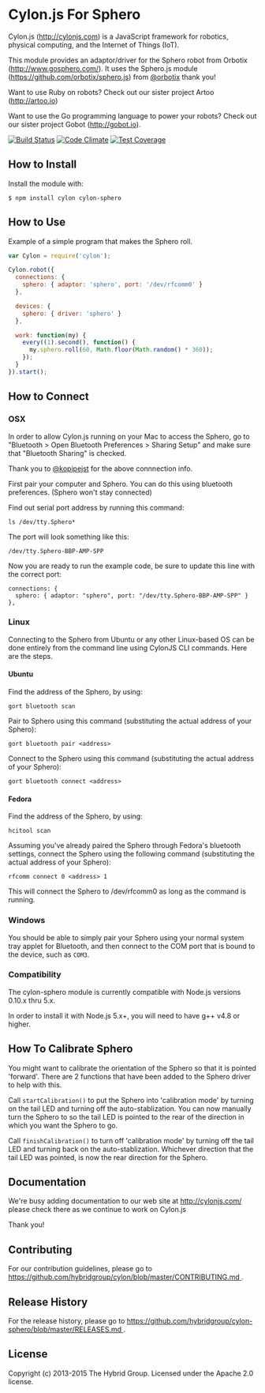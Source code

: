 # Cylon.js For Sphero

Cylon.js (http://cylonjs.com) is a JavaScript framework for robotics, physical computing, and the Internet of Things (IoT).

This module provides an adaptor/driver for the Sphero robot from Orbotix (http://www.gosphero.com/). It uses the Sphero.js module (https://github.com/orbotix/sphero.js) from [@orbotix](https://github.com/orbotix) thank you!

Want to use Ruby on robots? Check out our sister project Artoo (http://artoo.io)

Want to use the Go programming language to power your robots? Check out our sister project Gobot (http://gobot.io).

[![Build Status](https://secure.travis-ci.org/hybridgroup/cylon-sphero.png?branch=master)](http://travis-ci.org/hybridgroup/cylon-sphero) [![Code Climate](https://codeclimate.com/github/hybridgroup/cylon-sphero/badges/gpa.svg)](https://codeclimate.com/github/hybridgroup/cylon-sphero) [![Test Coverage](https://codeclimate.com/github/hybridgroup/cylon-sphero/badges/coverage.svg)](https://codeclimate.com/github/hybridgroup/cylon-sphero)

## How to Install

Install the module with:

    $ npm install cylon cylon-sphero

## How to Use

Example of a simple program that makes the Sphero roll.

```javascript
var Cylon = require('cylon');

Cylon.robot({
  connections: {
    sphero: { adaptor: 'sphero', port: '/dev/rfcomm0' }
  },

  devices: {
    sphero: { driver: 'sphero' }
  },

  work: function(my) {
    every((1).second(), function() {
      my.sphero.roll(60, Math.floor(Math.random() * 360));
    });
  }
}).start();
```

## How to Connect

### OSX

In order to allow Cylon.js running on your Mac to access the Sphero, go to "Bluetooth > Open Bluetooth Preferences > Sharing Setup" and make sure that "Bluetooth Sharing" is checked.

Thank you to [@kopipejst](https://github.com/kopipejst) for the above connnection info.

First pair your computer and Sphero. You can do this using bluetooth preferences. (Sphero won't stay connected)

Find out serial port address by running this command:

    ls /dev/tty.Sphero*

The port will look something like this:

    /dev/tty.Sphero-BBP-AMP-SPP

Now you are ready to run the example code, be sure to update this line with the correct port:

    connections: {
      sphero: { adaptor: "sphero", port: "/dev/tty.Sphero-BBP-AMP-SPP" }
    },

### Linux

Connecting to the Sphero from Ubuntu or any other Linux-based OS can be done entirely from the command line
using CylonJS CLI commands. Here are the steps.

#### Ubuntu

Find the address of the Sphero, by using:

    gort bluetooth scan

Pair to Sphero using this command (substituting the actual address of your Sphero):

    gort bluetooth pair <address>

Connect to the Sphero using this command (substituting the actual address of your Sphero):

    gort bluetooth connect <address>

#### Fedora

Find the address of the Sphero, by using:

    hcitool scan

Assuming you've already paired the Sphero through Fedora's bluetooth settings, connect the Sphero using the following command (substituting the actual address of your Sphero):

    rfcomm connect 0 <address> 1

This will connect the Sphero to /dev/rfcomm0 as long as the command is running.

### Windows

You should be able to simply pair your Sphero using your normal system tray applet for Bluetooth, and then connect to the COM port that is bound to the device, such as `COM3`.

### Compatibility

The cylon-sphero module is currently compatible with Node.js versions 0.10.x thru 5.x.

In order to install it with Node.js 5.x+, you will need to have g++ v4.8 or higher.

## How To Calibrate Sphero

You might want to calibrate the orientation of the Sphero so that it is pointed 'forward'. There are 2 functions that have been added to the Sphero driver to help with this.

Call `startCalibration()` to put the Sphero into 'calibration mode' by turning on the tail LED and turning off the auto-stablization. You can now manually turn the Sphero to so the tail LED is pointed to the rear of the direction in which you want the Sphero to go.

Call `finishCalibration()` to turn off 'calibration mode' by turning off the tail LED and turning back on the auto-stablization. Whichever direction that the tail LED was pointed, is now the rear direction for the Sphero.

## Documentation

We're busy adding documentation to our web site at http://cylonjs.com/ please check there as we continue to work on Cylon.js

Thank you!

## Contributing

For our contribution guidelines, please go to [https://github.com/hybridgroup/cylon/blob/master/CONTRIBUTING.md
](https://github.com/hybridgroup/cylon/blob/master/CONTRIBUTING.md
).

## Release History

For the release history, please go to [https://github.com/hybridgroup/cylon-sphero/blob/master/RELEASES.md
](https://github.com/hybridgroup/cylon-sphero/blob/master/RELEASES.md
).

## License
Copyright (c) 2013-2015 The Hybrid Group. Licensed under the Apache 2.0 license.
